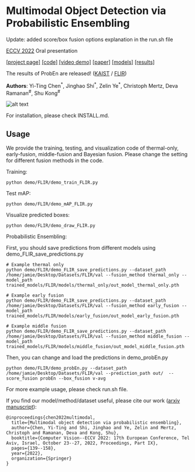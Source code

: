 # Multimodal Object Detection via Probabilistic Ensembling

Update: added score/box fusion options explanation in the run.sh file 

[ECCV 2022](https://eccv2022.ecva.net/) Oral presentation 

[[project page]](https://mscvprojects.ri.cmu.edu/2020teamc/ "RGBT-detection") 
[[code]](https://github.com/Jamie725/RGBT-detection)
[[video demo]](https://youtu.be/VH7826g8u7c "RGBT-detection")
[[paper]](https://arxiv.org/abs/2104.02904)
[[models]](https://drive.google.com/drive/folders/1U1qXYPmts8Xl9xhc1Asb_VpR-_szfNv9?usp=sharing)
[[results]](https://drive.google.com/file/d/1XLjWa2KIrbfjaPGikCjSDIRM9U717Hot/view?usp=sharing)

The results of ProbEn are released! ([KAIST](https://drive.google.com/file/d/1XLjWa2KIrbfjaPGikCjSDIRM9U717Hot/view?usp=sharing) / [FLIR](https://drive.google.com/drive/u/2/folders/1yrvYGEKDwL9lDVdrix8IuRVCGDHibqix))

**Authors**: Yi-Ting Chen<sup>\*</sup>, 
Jinghao Shi<sup>\*</sup>, 
Zelin Ye<sup>\*</sup>, Christoph Mertz, Deva Ramanan<sup>#</sup>, Shu Kong<sup>#</sup>

![alt text](https://mscvprojects.ri.cmu.edu/2020teamc/wp-content/uploads/sites/33/2020/05/Header.jpg "video demo")

For installation, please check INSTALL.md.

## Usage

We provide the training, testing, and visualization code of thermal-only, early-fusion, middle-fusion and Bayesian fusion. Please change the setting for different fusion methods in the code.

Training:

    python demo/FLIR/demo_train_FLIR.py
    
Test mAP:

    python demo/FLIR/demo_mAP_FLIR.py
    
Visualize predicted boxes:
    
    python demo/FLIR/demo_draw_FLIR.py    
    
Probabilistic Ensembling:

First, you should save predictions from different models using demo_FLIR_save_predictions.py

    # Example thermal only
    python demo/FLIR/demo_FLIR_save_predictions.py --dataset_path /home/jamie/Desktop/Datasets/FLIR/val --fusion_method thermal_only --model_path trained_models/FLIR/models/thermal_only/out_model_thermal_only.pth

    # Example early fusion
    python demo/FLIR/demo_FLIR_save_predictions.py --dataset_path /home/jamie/Desktop/Datasets/FLIR/val --fusion_method early_fusion --model_path trained_models/FLIR/models/early_fusion/out_model_early_fusion.pth

    # Example middle fusion
    python demo/FLIR/demo_FLIR_save_predictions.py --dataset_path /home/jamie/Desktop/Datasets/FLIR/val --fusion_method middle_fusion --model_path trained_models/FLIR/models/middle_fusion/out_model_middle_fusion.pth

Then, you can change and load the predictions in demo_probEn.py

    python demo/FLIR/demo_probEn.py --dataset_path /home/jamie/Desktop/Datasets/FLIR/val --prediction_path out/  --score_fusion probEn --box_fusion v-avg

For more example usage, please check run.sh file.


If you find our model/method/dataset useful, please cite our work ([arxiv manuscript](https://arxiv.org/abs/2104.02904)):

    @inproceedings{chen2022multimodal,
      title={Multimodal object detection via probabilistic ensembling},
      author={Chen, Yi-Ting and Shi, Jinghao and Ye, Zelin and Mertz, Christoph and Ramanan, Deva and Kong, Shu},
      booktitle={Computer Vision--ECCV 2022: 17th European Conference, Tel Aviv, Israel, October 23--27, 2022, Proceedings, Part IX},
      pages={139--158},
      year={2022},
      organization={Springer}
    }
